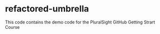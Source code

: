 # refactored-umbrella
This code contains the demo code for the PluralSight GitHub Getting Strart Course
